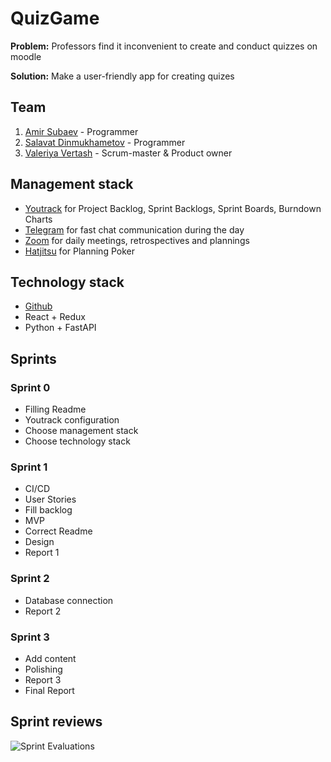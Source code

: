# QuizGame
**Problem:** Professors find it inconvenient to create and conduct quizzes on moodle

**Solution:** Make a user-friendly app for creating quizes

## Team
1. [Amir Subaev](https://github.com/Apostrov) - Programmer
2. [Salavat Dinmukhametov](https://github.com/slvt1) - Programmer
3. [Valeriya Vertash](https://github.com/vvertash) - Scrum-master & Product owner

## Management stack
* [Youtrack](https://www.jetbrains.com/youtrack/?gclid=Cj0KCQiA48j9BRC-ARIsAMQu3WTGPG-s7u2wGhI5a6H-fvgzikU7YPAsaNIJjj_cp0RemMHJXVWwVi0aAsPDEALw_wcB) for Project Backlog, Sprint Backlogs, Sprint Boards, Burndown Charts
* [Telegram](https://web.telegram.org/#/login) for fast chat communication during the day
* [Zoom](https://zoom.us/ru-ru/meetings.html) for daily meetings, retrospectives and plannings
* [Hatjitsu](https://hatjitsu.toolforge.org/) for Planning Poker

## Technology stack
* [Github](https://github.com/)
* React + Redux
* Python + FastAPI

## Sprints
### Sprint 0
* Filling Readme
* Youtrack configuration
* Choose management stack
* Choose technology stack

### Sprint 1
* CI/CD
* User Stories
* Fill backlog
* MVP
* Correct Readme
* Design
* Report 1

### Sprint 2
* Database connection
* Report 2

### Sprint 3
* Add content
* Polishing
* Report 3
* Final Report

## Sprint reviews

![Sprint Evaluations](https://docs.google.com/spreadsheets/d/e/2PACX-1vTXIhfQzTkLutk3Wp2zWwAcCXQe7GZCZGWMZHp4nMPAgInjsxWohwH5hxwd4N9iyATx-H-QBAiTGWlj/pubchart?oid=553245236&format=image)

